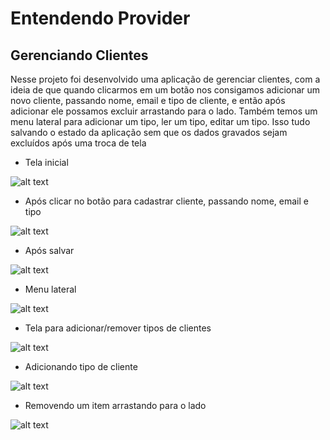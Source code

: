 # Entendendo Provider

## Gerenciando Clientes

Nesse projeto foi desenvolvido uma aplicação de gerenciar clientes, com a ideia de que quando clicarmos em um botão nos consigamos adicionar um novo cliente, passando nome, email e tipo de cliente, e então após adicionar ele possamos excluir arrastando para o lado. Também temos um menu lateral para adicionar um tipo, ler um tipo, editar um tipo. Isso tudo salvando o estado da aplicação sem que os dados gravados sejam excluídos após uma troca de tela

- Tela inicial

![alt text](image.png)

- Após clicar no botão para cadastrar cliente, passando nome, email e tipo

![alt text](image-1.png)

- Após salvar

![alt text](image-2.png)

- Menu lateral

![alt text](image-3.png)

- Tela para adicionar/remover tipos de clientes

![alt text](image-4.png)

- Adicionando tipo de cliente

![alt text](image-5.png)

- Removendo um item arrastando para o lado

![alt text](image-6.png)